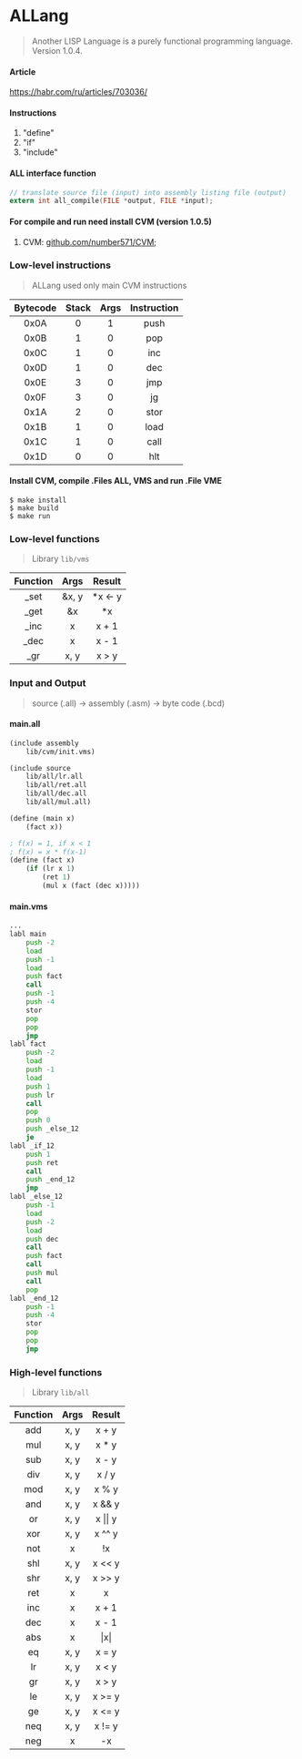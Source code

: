 # ALLang
> Another LISP Language is a purely functional programming language. Version 1.0.4.

#### Article 
https://habr.com/ru/articles/703036/

#### Instructions
1. "define"
2. "if"
3. "include"

#### ALL interface function
```c
// translate source file (input) into assembly listing file (output)
extern int all_compile(FILE *output, FILE *input);
```

#### For compile and run need install CVM (version 1.0.5)
1. CVM: [github.com/number571/CVM](https://github.com/number571/CVM/tree/v1.0.5);

### Low-level instructions
> ALLang used only main CVM instructions

Bytecode | Stack | Args | Instruction
:---: | :---: | :---: | :---: |
0x0A | 0 | 1 | push
0x0B | 1 | 0 | pop
0x0C | 1 | 0 | inc
0x0D | 1 | 0 | dec
0x0E | 3 | 0 | jmp
0x0F | 3 | 0 | jg
0x1A | 2 | 0 | stor
0x1B | 1 | 0 | load
0x1C | 1 | 0 | call
0x1D | 0 | 0 | hlt

#### Install CVM, compile .Files ALL, VMS and run .File VME
```
$ make install
$ make build
$ make run
```

### Low-level functions 
> Library `lib/vms`

Function | Args | Result
:---: | :---: | :---: |
_set | &x, y | *x <- y
_get | &x | *x
_inc | x | x + 1
_dec | x | x - 1
_gr | x, y | x > y

### Input and Output
> source (.all) -> assembly (.asm) -> byte code (.bcd)

#### main.all
```scheme
(include assembly
	lib/cvm/init.vms)

(include source
	lib/all/lr.all
	lib/all/ret.all
	lib/all/dec.all
	lib/all/mul.all)

(define (main x)
	(fact x))

; f(x) = 1, if x < 1
; f(x) = x * f(x-1)
(define (fact x)
	(if (lr x 1) 
		(ret 1)
		(mul x (fact (dec x)))))
```

#### main.vms
```asm
...
labl main
	push -2
	load
	push -1
	load
	push fact
	call
	push -1
	push -4
	stor
	pop
	pop
	jmp
labl fact
	push -2
	load
	push -1
	load
	push 1
	push lr
	call
	pop
	push 0
	push _else_12
	je
labl _if_12
	push 1
	push ret
	call
	push _end_12
	jmp
labl _else_12
	push -1
	load
	push -2
	load
	push dec
	call
	push fact
	call
	push mul
	call
	pop
labl _end_12
	push -1
	push -4
	stor
	pop
	pop
	jmp
```

### High-level functions
> Library `lib/all`

Function | Args | Result
:---: | :---: | :---: |
add | x, y | x + y
mul | x, y | x * y
sub | x, y | x - y
div | x, y | x / y
mod | x, y | x % y
and | x, y | x && y
or | x, y | x &vert;&vert; y
xor | x, y | x ^^ y
not | x | !x
shl | x, y | x << y
shr | x, y | x >> y
ret | x | x
inc | x | x + 1
dec | x | x - 1
abs | x | &vert;x&vert;
eq | x, y | x = y
lr | x, y | x < y
gr | x, y | x > y
le | x, y | x >= y
ge | x, y | x <= y
neq | x, y | x != y
neg | x | -x
